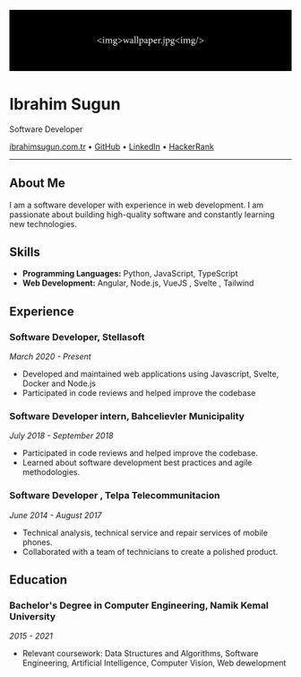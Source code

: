 ![banner](https://github.com/ibrahimsugun/ibrahimsugun/blob/main/wallpaper.png)

# Ibrahim Sugun

Software Developer

[ibrahimsugun.com.tr](https://ibrahimsugun.com.tr/) • [GitHub](https://github.com/ibrahimsugun) • [LinkedIn](https://www.linkedin.com/in/ibrahimsugun) • [HackerRank](https://www.hackerrank.com/zibizeretta)

---

## About Me

I am a software developer with experience in web development. I am passionate about building high-quality software and constantly learning new technologies.

## Skills

- **Programming Languages:** Python,  JavaScript, TypeScript
- **Web Development:** Angular, Node.js, VueJS , Svelte , Tailwind

## Experience

### Software Developer, Stellasoft  
*March 2020 - Present*

- Developed and maintained web applications using Javascript, Svelte, Docker and Node.js
- Participated in code reviews and helped improve the codebase


### Software Developer intern, Bahcelievler Municipality
*July 2018 - September 2018*

- Participated in code reviews and helped improve the codebase.
- Learned about software development best practices and agile methodologies.

### Software Developer , Telpa Telecommunitacion 
*June 2014 - August 2017*

- Technical analysis, technical service and repair services of mobile phones.
- Collaborated with a team of technicians  to create a polished product.

## Education

### Bachelor's Degree in Computer Engineering, Namik Kemal University
*2015 - 2021*

- Relevant coursework: Data Structures and Algorithms, Software Engineering, Artificial Intelligence, Computer Vision, Web dewelopment


